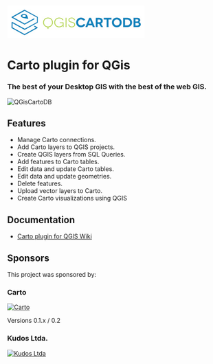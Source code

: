 ![Logo](images/logo.jpg?raw=true "Carto plugin for QGis")
================================================
# Carto plugin for QGis
### The best of your Desktop GIS with the best of the web GIS.

![QGisCartoDB](https://lh3.googleusercontent.com/aVV2C4SigQ6Tu15LCO9kSeHNDZIQe3qr1alt4NMMq6Y=w1161-h659-no "QGis Carto")

## Features

* Manage Carto connections.
* Add Carto layers to QGIS projects.
* Create QGIS layers from SQL Queries.
* Add features to Carto tables.
* Edit data and update Carto tables.
* Edit data and update geometries.
* Delete features.
* Upload vector layers to Carto.
* Create Carto visualizations using QGIS

## Documentation

* [Carto plugin for QGIS Wiki](https://github.com/gkudos/qgis-cartodb/wiki)


## Sponsors

This project was sponsored by:

### Carto

[![Carto](https://cartodb-libs.global.ssl.fastly.net/cartodb.com/static/logos_full_cartodb_light.png)](https://cartodb.com/)

Versions 0.1.x / 0.2


### Kudos Ltda.

[![Kudos Ltda](https://lh3.googleusercontent.com/63fyD2eSIM58HPj_rZfyjyVryahxPinVWWdzL7OvLvg=w640-h261-no)](http://gkudos.com/)
